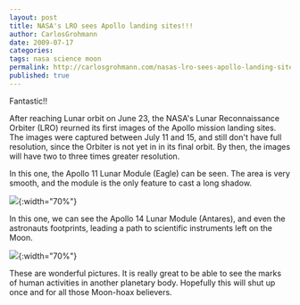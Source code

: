 ```yaml
---
layout: post
title: NASA's LRO sees Apollo landing sites!!!
author: CarlosGrohmann
date: 2009-07-17
categories: 
tags: nasa science moon
permalink: http://carlosgrohmann.com/nasas-lro-sees-apollo-landing-sites/
published: true
---
```


Fantastic!!  

After reaching Lunar orbit on June 23, the NASA's Lunar Reconnaissance Orbiter (LRO) reurned its first images of the Apollo mission landing sites. The images were captured between July 11 and 15, and still don't have full resolution, since the Orbiter is not yet in in its final orbit. By then, the images will have two to three times greater resolution.  

In this one, the Apollo 11 Lunar Module (Eagle) can be seen. The area is very smooth, and the module is the only feature to cast a long shadow.  

![](http://www.nasa.gov/images/content/369234main_lroc_apollo11labeled_256x256.jpg){:width="70%"}   

In this one, we can see the Apollo 14 Lunar Module (Antares), and even the astronauts footprints, leading a path to scientific instruments left on the Moon.  

![](http://www.nasa.gov/images/content/369228main_ap14labeled_540.jpg){:width="70%"}   

  
These are wonderful pictures. It is really great to be able to see the marks of human activities in another planetary body. Hopefully this will shut up once and for all those Moon-hoax believers.

